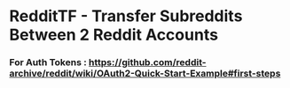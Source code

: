 # RedditTF - Transfer Subreddits Between 2 Reddit Accounts

### For Auth Tokens : https://github.com/reddit-archive/reddit/wiki/OAuth2-Quick-Start-Example#first-steps
